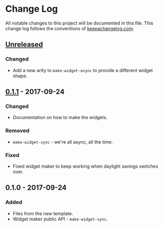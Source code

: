 # Change Log
All notable changes to this project will be documented in this file. This change log follows the conventions of [keepachangelog.com](http://keepachangelog.com/).

## [Unreleased]
### Changed
- Add a new arity to `make-widget-async` to provide a different widget shape.

## [0.1.1] - 2017-09-24
### Changed
- Documentation on how to make the widgets.

### Removed
- `make-widget-sync` - we're all async, all the time.

### Fixed
- Fixed widget maker to keep working when daylight savings switches over.

## 0.1.0 - 2017-09-24
### Added
- Files from the new template.
- Widget maker public API - `make-widget-sync`.

[Unreleased]: https://github.com/your-name/tdf_test/compare/0.1.1...HEAD
[0.1.1]: https://github.com/your-name/tdf_test/compare/0.1.0...0.1.1
